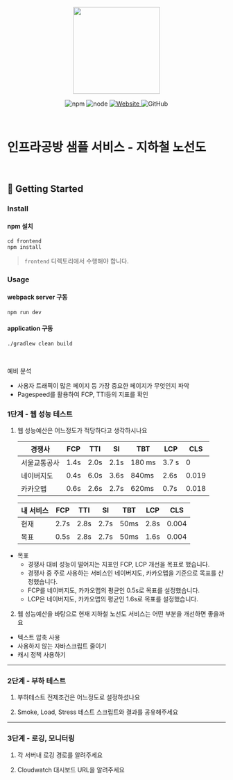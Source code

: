 <p align="center">
    <img width="200px;" src="https://raw.githubusercontent.com/woowacourse/atdd-subway-admin-frontend/master/images/main_logo.png"/>
</p>
<p align="center">
  <img alt="npm" src="https://img.shields.io/badge/npm-%3E%3D%205.5.0-blue">
  <img alt="node" src="https://img.shields.io/badge/node-%3E%3D%209.3.0-blue">
  <a href="https://edu.nextstep.camp/c/R89PYi5H" alt="nextstep atdd">
    <img alt="Website" src="https://img.shields.io/website?url=https%3A%2F%2Fedu.nextstep.camp%2Fc%2FR89PYi5H">
  </a>
  <img alt="GitHub" src="https://img.shields.io/github/license/next-step/atdd-subway-service">
</p>

<br>

# 인프라공방 샘플 서비스 - 지하철 노선도

<br>

## 🚀 Getting Started

### Install
#### npm 설치
```
cd frontend
npm install
```
> `frontend` 디렉토리에서 수행해야 합니다.

### Usage
#### webpack server 구동
```
npm run dev
```
#### application 구동
```
./gradlew clean build
```
<br>

예비 분석
* 사용자 트래픽이 많은 페이지 등 가장 중요한 페이지가 무엇인지 파악
* Pagespeed를 활용하여 FCP, TTI등의 지표를 확인

### 1단계 - 웹 성능 테스트
1. 웹 성능예산은 어느정도가 적당하다고 생각하시나요

      | 경쟁사 | FCP      | TTI  | SI   | TBT    | LCP   | CLS   |
      |----------|-------|------|--------|-------|-------| ----- |
      | 서울교통공사 | 1.4s     | 2.0s | 2.1s | 180 ms | 3.7 s | 0     |
      | 네이버지도 | 0.4s     | 6.0s | 3.6s | 840ms  | 2.6s  | 0.019 |
      | 카카오맵  | 0.6s     | 2.6s | 2.7s | 620ms  | 0.7s  | 0.018 |

      | 내 서비스 | FCP  | TTI  | SI   | TBT    | LCP  | CLS   |
      |------|------|------|--------|------|-------| ----- |
      | 현재    | 2.7s | 2.8s | 2.7s | 50ms   | 2.8s | 0.004 |
      | 목표     | 0.5s | 2.8s | 2.7s | 50ms   | 1.6s | 0.004 |
* 목표
  * 경쟁사 대비 성능이 떨어지는 지표인 FCP, LCP 개선을 목표로 했습니다.
  * 경쟁사 중 주로 사용하는 서비스인 네이버지도, 카카오맵을 기준으로 목표를 산정했습니다.
  * FCP를 네이버지도, 카카오맵의 평균인 0.5s로 목표를 설정했습니다.
  * LCP은 네이버지도, 카카오맵의 평균인 1.6s로 목표를 설정했습니다.

2. 웹 성능예산을 바탕으로 현재 지하철 노선도 서비스는 어떤 부분을 개선하면 좋을까요
* 텍스트 압축 사용
* 사용하지 않는 자바스크립트 줄이기
* 캐시 정책 사용하기


---

### 2단계 - 부하 테스트 
1. 부하테스트 전제조건은 어느정도로 설정하셨나요

2. Smoke, Load, Stress 테스트 스크립트와 결과를 공유해주세요

---

### 3단계 - 로깅, 모니터링
1. 각 서버내 로깅 경로를 알려주세요

2. Cloudwatch 대시보드 URL을 알려주세요

